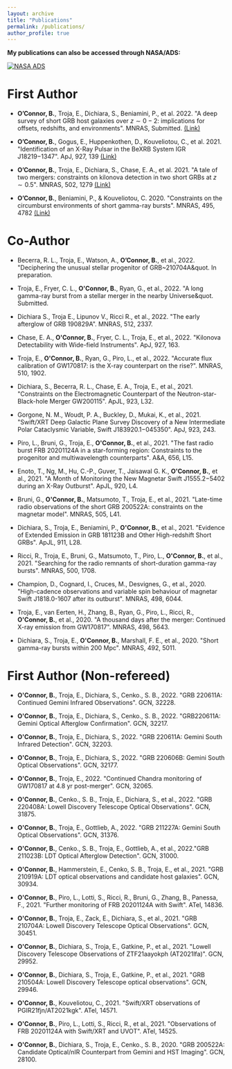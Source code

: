 ```yaml
---
layout: archive
title: "Publications"
permalink: /publications/
author_profile: true
---
```


**My publications can also be accessed through NASA/ADS:**


[![NASA ADS](/brendanoconnor.github.io/files/ads_logo_small.png)](https://ui.adsabs.harvard.edu/search/filter_aff_facet_hier_fq_aff=AND&filter_aff_facet_hier_fq_aff=aff_facet_hier%3A%220%2FGWU%22&filter_database_fq_database=AND&filter_database_fq_database=database%3A%22astronomy%22&fq=%7B!type%3Daqp%20v%3D%24fq_aff%7D&fq=%7B!type%3Daqp%20v%3D%24fq_database%7D&fq_aff=(aff_facet_hier%3A%220%2FGWU%22)&fq_database=(database%3A%22astronomy%22)&p_=0&q=%20author%3A%22O'Connor%2C%20B%22&sort=date%20desc%2C%20bibcode%20desc)


First Author
======

* **O’Connor, B.**, Troja, E., Dichiara, S., Beniamini, P., et al. 2022. &quot;A deep survey of short GRB host galaxies over $z\sim0−2$: implications for offsets, redshifts, and environments&quot;. MNRAS, Submitted. [(Link)](https://arxiv.org/abs/2204.09059)
      
* **O’Connor, B.**, Gogus, E., Huppenkothen, D., Kouveliotou, C., et al. 2021. &quot;Identification of an X-Ray Pulsar in the BeXRB System IGR J18219$-$1347&quot;. ApJ, 927, 139 [(Link)](https://iopscience.iop.org/article/10.3847/1538-4357/ac5032)

* **O’Connor, B.**, Troja, E., Dichiara, S., Chase, E. A., et al. 2021. &quot;A tale of two mergers: constraints on kilonova detection in two short GRBs at $z\sim0.5$&quot;. MNRAS, 502, 1279 [(Link)](https://academic.oup.com/mnras/article/502/1/1279/6102539)

* **O’Connor, B.**, Beniamini, P., & Kouveliotou, C. 2020. &quot;Constraints on the circumburst environments of short gamma-ray bursts&quot;. MNRAS, 495, 4782 [(Link)](https://academic.oup.com/mnras/article/495/4/4782/5846046)

Co-Author
======
* Becerra, R. L., Troja, E., Watson, A., **O’Connor, B.**, et al., 2022.  &quot;Deciphering the unusual stellar progenitor of GRB~210704A&quot. In preparation.

* Troja, E., Fryer, C. L., **O'Connor, B.**, Ryan, G., et al., 2022. &quot;A long gamma-ray burst from a stellar merger in the nearby Universe&quot. Submitted.  
    
* Dichiara S., Troja E., Lipunov V., Ricci R., et al., 2022. &quot;The early afterglow of GRB 190829A&quot;. MNRAS, 512, 2337.
    
* Chase, E. A., **O'Connor, B.**, Fryer, C. L., Troja, E., et al., 2022. &quot;Kilonova Detectability with Wide-field Instruments&quot;. ApJ, 927, 163. 
    
* Troja, E., **O'Connor, B.**, Ryan, G., Piro, L., et al., 2022. &quot;Accurate flux calibration of GW170817: is the X-ray counterpart on the rise?&quot;. MNRAS, 510, 1902.
    
* Dichiara, S., Becerra, R. L., Chase, E. A., Troja, E., et al., 2021. &quot;Constraints on the Electromagnetic Counterpart of the Neutron-star-Black-hole Merger GW200115&quot;. ApJL, 923, L32.
    
* Gorgone, N. M., Woudt, P. A., Buckley, D., Mukai, K., et al., 2021. &quot;Swift/XRT Deep Galactic Plane Survey Discovery of a New Intermediate Polar Cataclysmic Variable, Swift J183920.1$-$045350&quot;. ApJ, 923, 243. 
    
* Piro, L., Bruni, G., Troja, E., **O'Connor, B.**, et al., 2021. &quot;The fast radio burst FRB 20201124A in a star-forming region: Constraints to the progenitor and multiwavelength counterparts&quot;. A&A, 656, L15.
    
* Enoto, T., Ng, M., Hu, C.-P., Guver, T., Jaisawal G. K., **O'Connor, B.**, et al., 2021. &quot;A Month of Monitoring the New Magnetar Swift J1555.2$-$5402 during an X-Ray Outburst&quot;. ApJL, 920, L4.
    
* Bruni, G., **O'Connor, B.**, Matsumoto, T., Troja, E., et al., 2021. &quot;Late-time radio observations of the short GRB 200522A: constraints on the magnetar model&quot;. MNRAS, 505, L41. 
    
* Dichiara, S., Troja, E., Beniamini, P., **O'Connor, B.**, et al., 2021. &quot;Evidence of Extended Emission in GRB 181123B and Other High-redshift Short GRBs&quot;. ApJL, 911, L28.
    
* Ricci, R., Troja, E., Bruni, G., Matsumoto, T., Piro, L., **O'Connor, B.**, et al., 2021. &quot;Searching for the radio remnants of short-duration gamma-ray bursts&quot;. MNRAS, 500, 1708.
    
* Champion, D., Cognard, I., Cruces, M., Desvignes, G., et al., 2020. &quot;High-cadence observations and variable spin behaviour of magnetar Swift J1818.0-1607 after its outburst&quot;. MNRAS, 498, 6044.
    
* Troja, E., van Eerten, H., Zhang, B., Ryan, G., Piro, L., Ricci, R., **O'Connor, B.**, et al., 2020. &quot;A thousand days after the merger: Continued X-ray emission from GW170817&quot;. MNRAS, 498, 5643.
    
* Dichiara, S., Troja, E., **O'Connor, B.**, Marshall, F. E., et al., 2020. &quot;Short gamma-ray bursts within 200 Mpc&quot;. MNRAS, 492, 5011.
    

First Author (Non-refereed)
======
* **O'Connor, B.**, Troja, E., Dichiara, S., Cenko., S. B., 2022. &quot;GRB 220611A: Continued Gemini Infrared Observations&quot;. GCN, 32228.

* **O'Connor, B.**, Troja, E., Dichiara, S., Cenko., S. B., 2022. &quot;GRB220611A: Gemini Optical Afterglow Confirmation&quot;. GCN, 32217.
    
* **O'Connor, B.**, Troja, E., Dichiara, S., 2022. &quot;GRB 220611A: Gemini South Infrared Detection&quot;. GCN, 32203. 
    
* **O'Connor, B.**, Troja, E., Dichiara, S., 2022. &quot;GRB 220606B: Gemini South Optical Observations&quot;. GCN, 32177. 
    
* **O'Connor, B.**, Troja, E., 2022. &quot;Continued Chandra monitoring of GW170817 at 4.8 yr post-merger&quot;. GCN, 32065.
    
* **O'Connor, B.**, Cenko., S. B., Troja, E., Dichiara, S., et al., 2022. &quot;GRB 220408A: Lowell Discovery Telescope Optical Observations&quot;. GCN, 31875.
    
* **O'Connor, B.**, Troja, E., Gottlieb, A., 2022. &quot;GRB 211227A: Gemini South Optical Observations&quot;. GCN, 31376. 
    
* **O'Connor, B.**, Cenko., S. B., Troja, E., Gottlieb, A., et al.,  2022.&quot;GRB 211023B: LDT Optical Afterglow Detection&quot;. GCN, 31000. 
    
* **O'Connor, B.**, Hammerstein, E., Cenko, S. B., Troja, E., et al., 2021. &quot;GRB 210919A: LDT optical observations and candidate host galaxies&quot;. GCN, 30934.
    
* **O'Connor, B.**, Piro, L., Lotti, S., Ricci, R., Bruni, G., Zhang, B., Panessa, F., 2021. &quot;Further monitoring of FRB 20201124A with Swift&quot;. ATel, 14836.
    
* **O'Connor, B.**, Troja, E., Zack, E., Dichiara, S., et al., 2021. &quot;GRB 210704A: Lowell Discovery Telescope Optical Observations&quot;. GCN, 30451. 
    
* **O'Connor, B.**, Dichiara, S., Troja, E., Gatkine, P., et al., 2021. &quot;Lowell Discovery Telescope Observations of ZTF21aayokph (AT2021lfa)&quot;. GCN, 29952. 
    
* **O'Connor, B.**, Dichiara, S., Troja, E., Gatkine, P., et al., 2021. &quot;GRB 210504A: Lowell Discovery Telescope optical observations&quot;. GCN, 29946.
    
* **O'Connor, B.**, Kouveliotou, C., 2021. &quot;Swift/XRT observations of PGIR21fjn/AT2021kgk&quot;. ATel, 14571.
    
* **O'Connor, B.**, Piro, L., Lotti, S., Ricci, R., et al., 2021. &quot;Observations of FRB 20201124A with Swift/XRT and UVOT&quot;. ATel, 14525.

* **O'Connor, B.**, Dichiara, S., Troja, E., Cenko., S. B., 2020. &quot;GRB 200522A: Candidate Optical/nIR Counterpart from Gemini and HST Imaging&quot;. GCN, 28100.
